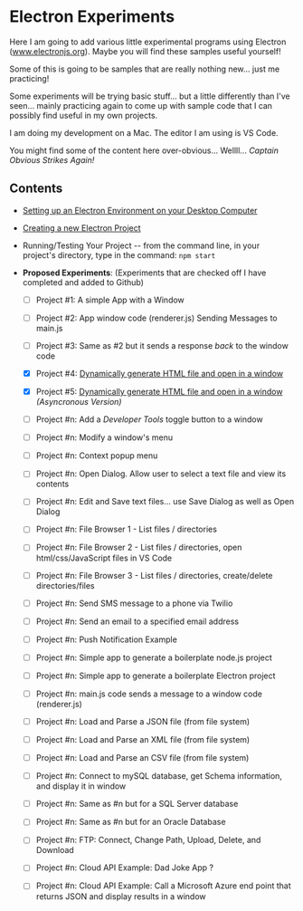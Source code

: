 # Electron Experiments
Here I am going to add various little experimental programs using Electron (www.electronjs.org). Maybe you will find these samples useful yourself!

Some of this is going to be samples that are really nothing new... just me practicing!

Some experiments will be trying basic stuff... but a little differently than I've seen... mainly practicing again to come up with sample code that I can possibly find useful in my own projects.

I am doing my development on a Mac.  The editor I am using is VS Code.

You might find some of the content here over-obvious... Wellll... *Captain Obvious Strikes Again!*

## Contents
- [Setting up an Electron Environment on your Desktop Computer](https://github.com/OrvilleChomer/electronjs-experiments/blob/main/setting-up-electron-environment.MD)
- [Creating a new Electron Project](creating-electron-projects.MD)
- Running/Testing Your Project -- from the command line, in your project's directory, type in the command:  `npm start`

- **Proposed Experiments**: (Experiments that are checked off I have completed and added to Github)
   - [ ] Project #1: A simple App with a Window
   - [ ] Project #2: App window code (renderer.js) Sending Messages to main.js
   - [ ] Project #3: Same as #2 but it sends a response *back* to the window code
   - [X] Project #4: [Dynamically generate HTML file and open in a window](https://github.com/OrvilleChomer/electronjs-experiments/tree/main/project4)
   - [X] Project #5: [Dynamically generate HTML file and open in a window](https://github.com/OrvilleChomer/electronjs-experiments/tree/main/project5) *(Asyncronous Version)*
   - [ ] Project #n: Add a *Developer Tools* toggle button to a window
   - [ ] Project #n: Modify a window's menu
   - [ ] Project #n: Context popup menu
   - [ ] Project #n: Open Dialog. Allow user to select a text file and view its contents
   - [ ] Project #n: Edit and Save text files... use Save Dialog as well as Open Dialog
   - [ ] Project #n: File Browser 1 - List files / directories
   - [ ] Project #n: File Browser 2 - List files / directories, open html/css/JavaScript files in VS Code
   - [ ] Project #n: File Browser 3 - List files / directories, create/delete directories/files
   - [ ] Project #n: Send SMS message to a phone via Twilio
   - [ ] Project #n: Send an email to a specified email address
   - [ ] Project #n: Push Notification Example
   - [ ] Project #n: Simple app to generate a boilerplate node.js project
   - [ ] Project #n: Simple app to generate a boilerplate Electron project
   - [ ] Project #n: main.js code sends a message to a window code (renderer.js)
   - [ ] Project #n: Load and Parse a JSON file (from file system)
   - [ ] Project #n: Load and Parse an XML file (from file system)
   - [ ] Project #n: Load and Parse an CSV file (from file system)
   - [ ] Project #n: Connect to mySQL database, get Schema information, and display it in window
   - [ ] Project #n: Same as #n but for a SQL Server database
   - [ ] Project #n: Same as #n but for an Oracle Database
   - [ ] Project #n: FTP: Connect, Change Path, Upload, Delete, and Download
   - [ ] Project #n: Cloud API Example: Dad Joke App ?
   - [ ] Project #n: Cloud API Example: Call a Microsoft Azure end point that returns JSON and display results in a window



